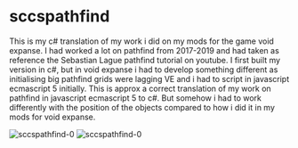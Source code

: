# sccspathfind
This is my c# translation of my work i did on my mods for the game void expanse. I had worked a lot on pathfind from 2017-2019 and had taken as reference the Sebastian Lague pathfind tutorial on youtube. I first built my version in c#, but in void expanse i had to develop something different as initialising big pathfind grids were lagging VE and i had to script in javascript ecmascript 5 initially. This is approx a correct translation of my work on pathfind in javascript ecmascript 5 to c#. But somehow i had to work differently with the position of the objects compared to how i did it in my mods for void expanse.

<img src="https://i.ibb.co/NtRCGg6/sccspathfind-0.jpg" alt="sccspathfind-0" border="0">
<img src="https://i.ibb.co/NtRCGg6/sccspathfind-1.jpg" alt="sccspathfind-0" border="0">
